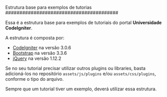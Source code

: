 Estrutura base para exemplos de tutorias
########################################

Essa é a estrutura base para exemplos de tutoriais do portal **Universidade CodeIgniter**.

A estrutura é composta por:

- [CodeIgniter](http://codeigniter.com) na versão 3.0.6
- [Bootstrap](http://getbootstrap.com) na versão 3.3.6
- [jQuery](http://jquery.com) na versão 1.12.2

Se no seu tutorial precisar utilizar outros plugins ou libraries, basta adicioná-los no repositório `assets/js/plugins` e/ou `assets/css/plugins`, conforme o tipo do arquivo.

Sempre que um tutorial tiver um exemplo, deverá utilizar essa estrutura.
